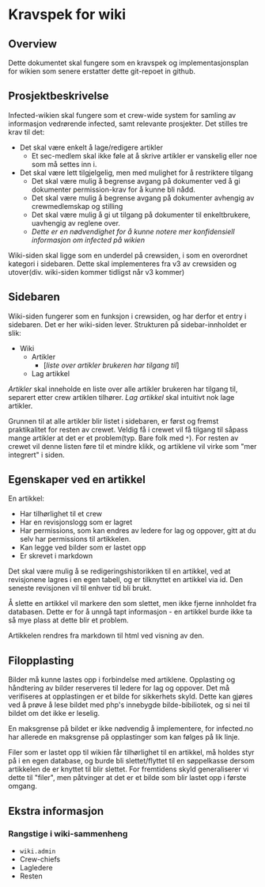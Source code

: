 # Kravspek for wiki

## Overview

Dette dokumentet skal fungere som en kravspek og implementasjonsplan for wikien som senere erstatter dette git-repoet in github.

## Prosjektbeskrivelse

Infected-wikien skal fungere som et crew-wide system for samling av informasjon vedrørende infected, samt relevante prosjekter. Det stilles tre krav til det:

 * Det skal være enkelt å lage/redigere artikler
   - Et sec-medlem skal ikke føle at å skrive artikler er vanskelig eller noe som må settes inn i. 
 * Det skal være lett tilgjelgelig, men med mulighet for å restriktere tilgang
   - Det skal være mulig å begrense avgang på dokumenter ved å gi dokumenter permission-krav for å kunne bli nådd.
   - Det skal være mulig å begrense avgang på dokumenter avhengig av crewmedlemskap og stilling
   - Det skal være mulig å gi ut tilgang på dokumenter til enkeltbrukere, uavhengig av reglene over.
   - _Dette er en nødvendighet for å kunne notere mer konfidensiell informasjon om infected på wikien_

Wiki-siden skal ligge som en underdel på crewsiden, i som en overordnet kategori i sidebaren. Dette skal implementeres fra v3 av crewsiden og utover(div. wiki-siden kommer tidligst når v3 kommer)

## Sidebaren

Wiki-siden fungerer som en funksjon i crewsiden, og har derfor et entry i sidebaren. Det er her wiki-siden lever. Strukturen på sidebar-innholdet er slik:

 * Wiki
   - Artikler
     * [_liste over artikler brukeren har tilgang til_]
   - Lag artikkel

_Artikler_ skal inneholde en liste over alle artikler brukeren har tilgang til, separert etter crew artiklen tilhører. _Lag artikkel_ skal intuitivt nok lage artikler.

Grunnen til at alle artikler blir listet i sidebaren, er først og fremst praktikalitet for resten av crewet. Veldig få i crewet vil få tilgang til såpass mange artikler at det er et problem(typ. Bare folk med `*`). For resten av crewet vil denne listen føre til et mindre klikk, og artiklene vil virke som "mer integrert" i siden.

## Egenskaper ved en artikkel

En artikkel:

 * Har tilhørlighet til et crew
 * Har en revisjonslogg som er lagret
 * Har permissions, som kan endres av ledere for lag og oppover, gitt at du selv har permissions til artikkelen.
 * Kan legge ved bilder som er lastet opp
 * Er skrevet i markdown

Det skal være mulig å se redigeringshistorikken til en artikkel, ved at revisjonene lagres i en egen tabell, og er tilknyttet en artikkel via id. Den seneste revisjonen vil til enhver tid bli brukt.

Å slette en artikkel vil markere den som slettet, men ikke fjerne innholdet fra databasen. Dette er for å unngå tapt informasjon - en artikkel burde ikke ta så mye plass at dette blir et problem.

Artikkelen rendres fra markdown til html ved visning av den. 

## Filopplasting

Bilder må kunne lastes opp i forbindelse med artiklene. Opplasting og håndtering av bilder reserveres til ledere for lag og oppover. Det må verifiseres at opplastingen er et bilde for sikkerhets skyld. Dette kan gjøres ved å prøve å lese bildet med php's innebygde bilde-bibiliotek, og si nei til bildet om det ikke er leselig.

En maksgrense på bildet er ikke nødvendig å implementere, for infected.no har allerede en maksgrense på opplastinger som kan følges på lik linje.

Filer som er lastet opp til wikien får tilhørlighet til en artikkel, må holdes styr på i en egen database, og burde bli slettet/flyttet til en søppelkasse dersom artikkelen de er knyttet til blir slettet. For fremtidens skyld generaliserer vi dette til "filer", men påtvinger at det er et bilde som blir lastet opp i første omgang.

## Ekstra informasjon

### Rangstige i wiki-sammenheng

 * `wiki.admin`
 * Crew-chiefs
 * Lagledere
 * Resten